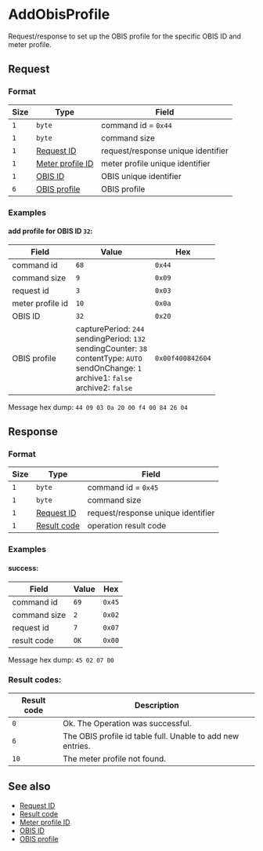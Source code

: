 # AddObisProfile

Request/response to set up the OBIS profile for the specific OBIS ID and meter profile.


## Request

### Format

| Size | Type                                             | Field                              |
| ---- | ------------------------------------------------ | ---------------------------------- |
| `1`  | `byte`                                           | command id = `0x44`                |
| `1`  | `byte`                                           | command size                       |
| `1`  | [Request ID](../types.md#request-id)             | request/response unique identifier |
| `1`  | [Meter profile ID](../types.md#meter-profile-id) | meter profile unique identifier    |
| `1`  | [OBIS ID](../types.md#obis-id)                   | OBIS unique identifier             |
| `6`  | [OBIS profile](../types.md#obis-profile)         | OBIS profile                       |


### Examples

#### add profile for OBIS ID `32`:

| Field            | Value                                                                                                                                                                  | Hex              |
| ---------------- | ---------------------------------------------------------------------------------------------------------------------------------------------------------------------- | ---------------- |
| command id       | `68`                                                                                                                                                                   | `0x44`           |
| command size     | `9`                                                                                                                                                                    | `0x09`           |
| request id       | `3`                                                                                                                                                                    | `0x03`           |
| meter profile id | `10`                                                                                                                                                                   | `0x0a`           |
| OBIS ID          | `32`                                                                                                                                                                   | `0x20`           |
| OBIS profile     | capturePeriod: `244` <br> sendingPeriod: `132` <br> sendingCounter: `38` <br> contentType: `AUTO` <br> sendOnChange: `1` <br> archive1: `false` <br> archive2: `false` | `0x00f400842604` |

Message hex dump: `44 09 03 0a 20 00 f4 00 84 26 04`


## Response

### Format

| Size | Type                                   | Field                              |
| ---- | -------------------------------------- | ---------------------------------- |
| `1`  | `byte`                                 | command id = `0x45`                |
| `1`  | `byte`                                 | command size                       |
| `1`  | [Request ID](../types.md#request-id)   | request/response unique identifier |
| `1`  | [Result code](../types.md#result-code) | operation result code              |


### Examples

#### success:

| Field        | Value | Hex    |
| ------------ | ----- | ------ |
| command id   | `69`  | `0x45` |
| command size | `2`   | `0x02` |
| request id   | `7`   | `0x07` |
| result code  | `OK`  | `0x00` |

Message hex dump: `45 02 07 00`


### Result codes:

| Result code | Description                                                |
| ----------- | ---------------------------------------------------------- |
| `0`         | Ok. The Operation was successful.                          |
| `6`         | The OBIS profile id table full. Unable to add new entries. |
| `10`        | The meter profile not found.                               |


## See also

* [Request ID](../types.md#request-id)
* [Result code](../types.md#result-code)
* [Meter profile ID](../types.md#meter-profile-id)
* [OBIS ID](../types.md#obis-id)
* [OBIS profile](../types.md#obis-profile)
